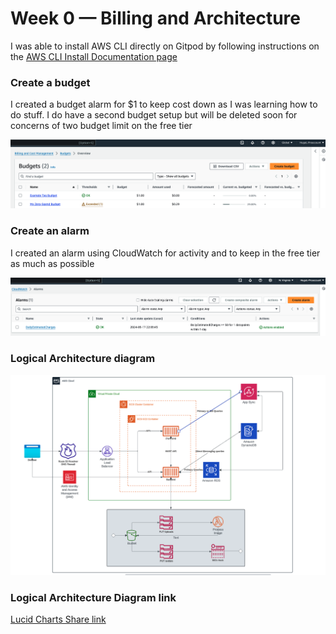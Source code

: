 # Week 0 — Billing and Architecture

I was able to install AWS CLI directly on Gitpod by following instructions on the [AWS CLI Install Documentation page](https://docs.aws.amazon.com/cli/latest/userguide/getting-started-install.html)

### Create a budget 
I created a budget alarm for $1 to keep cost down as I was learning how to do stuff. 
I do have a second budget setup but will be deleted soon for concerns of two budget limit on the free tier 

![Budget alarm I created](assets/budget%20alarm.png)

### Create an alarm 

I created an alarm using CloudWatch for activity and to keep in the free tier as much as possible 

![CloudWatch alarm I created](assets/Alarm.png)

### Logical Architecture diagram
![Lucid Chart Diagram](assets/Logical%20chart.png)

### Logical Architecture Diagram link
[Lucid Charts Share link](https://lucid.app/lucidchart/1ff8b924-543c-4931-a644-7305f1505c20/edit?viewport_loc=-67%2C352%2C3463%2C1698%2C0_0&invitationId=inv_b1143cf9-8003-444c-9465-f89da53df050)
